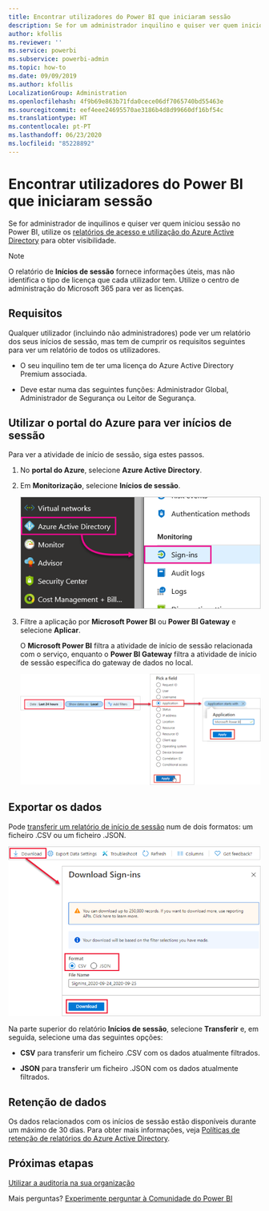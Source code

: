 ```yaml
---
title: Encontrar utilizadores do Power BI que iniciaram sessão
description: Se for um administrador inquilino e quiser ver quem iniciou sessão no Power BI, pode utilizar os relatórios de acesso e utilização do Azure Active Directory para obter visibilidade.
author: kfollis
ms.reviewer: ''
ms.service: powerbi
ms.subservice: powerbi-admin
ms.topic: how-to
ms.date: 09/09/2019
ms.author: kfollis
LocalizationGroup: Administration
ms.openlocfilehash: 4f9b69e863b71fda0cece06df7065740bd55463e
ms.sourcegitcommit: eef4eee24695570ae3186b4d8d99660df16bf54c
ms.translationtype: HT
ms.contentlocale: pt-PT
ms.lasthandoff: 06/23/2020
ms.locfileid: "85228892"
---
```

# <a name="find-power-bi-users-that-have-signed-in"></a>Encontrar utilizadores do Power BI que iniciaram sessão

Se for administrador de inquilinos e quiser ver quem iniciou sessão no Power BI, utilize os [relatórios de acesso e utilização do Azure Active Directory](/azure/active-directory/reports-monitoring/concept-sign-ins) para obter visibilidade.

> [!NOTE]
> O relatório de **Inícios de sessão** fornece informações úteis, mas não identifica o tipo de licença que cada utilizador tem. Utilize o centro de administração do Microsoft 365 para ver as licenças.

## <a name="requirements"></a>Requisitos

Qualquer utilizador (incluindo não administradores) pode ver um relatório dos seus inícios de sessão, mas tem de cumprir os requisitos seguintes para ver um relatório de todos os utilizadores.

* O seu inquilino tem de ter uma licença do Azure Active Directory Premium associada.

* Deve estar numa das seguintes funções: Administrador Global, Administrador de Segurança ou Leitor de Segurança.

## <a name="use-the-azure-portal-to-view-sign-ins"></a>Utilizar o portal do Azure para ver inícios de sessão

Para ver a atividade de início de sessão, siga estes passos.

1. No **portal do Azure**, selecione **Azure Active Directory**.

1. Em **Monitorização**, selecione **Inícios de sessão**.
   
    ![Captura de ecrã a mostrar a IU do Azure com as opções Azure Active Directory e Inícios de sessão realçadas.](media/service-admin-access-usage/azure-portal-sign-ins.png)

1. Filtre a aplicação por **Microsoft Power BI** ou **Power BI Gateway** e selecione **Aplicar**.

    O **Microsoft Power BI** filtra a atividade de início de sessão relacionada com o serviço, enquanto o **Power BI Gateway** filtra a atividade de início de sessão específica do gateway de dados no local.
   
    ![Captura de ecrã a mostrar o filtro Inícios de sessão com o campo Aplicações realçado.](media/service-admin-access-usage/sign-in-filter.png)

## <a name="export-the-data"></a>Exportar os dados

Pode [transferir um relatório de início de sessão](/azure/active-directory/reports-monitoring/quickstart-download-sign-in-report) num de dois formatos: um ficheiro .CSV ou um ficheiro .JSON.

![Captura de ecrã a mostrar o botão Transferir.](media/service-admin-access-usage/download-sign-in-data-csv.png)

Na parte superior do relatório **Inícios de sessão**, selecione **Transferir** e, em seguida, selecione uma das seguintes opções:

* **CSV** para transferir um ficheiro .CSV com os dados atualmente filtrados.

* **JSON** para transferir um ficheiro .JSON com os dados atualmente filtrados.

## <a name="data-retention"></a>Retenção de dados

Os dados relacionados com os inícios de sessão estão disponíveis durante um máximo de 30 dias. Para obter mais informações, veja [Políticas de retenção de relatórios do Azure Active Directory](/azure/active-directory/reports-monitoring/reference-reports-data-retention).

## <a name="next-steps"></a>Próximas etapas

[Utilizar a auditoria na sua organização](service-admin-auditing.md)

Mais perguntas? [Experimente perguntar à Comunidade do Power BI](https://community.powerbi.com/)